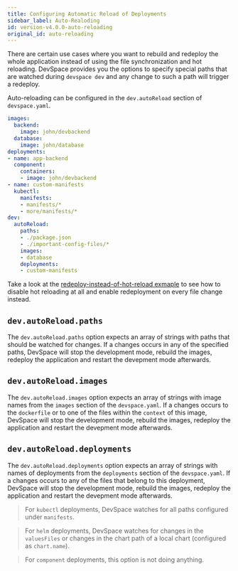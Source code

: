 ```yaml
---
title: Configuring Automatic Reload of Deployments
sidebar_label: Auto-Realoding
id: version-v4.0.0-auto-reloading
original_id: auto-reloading
---
```


There are certain use cases where you want to rebuild and redeploy the whole application instead of using the file synchronization and hot reloading. DevSpace provides you the options to specify special paths that are watched during `devspace dev` and any change to such a path will trigger a redeploy.  

Auto-reloading can be configured in the `dev.autoReload` section of `devspace.yaml`.
```yaml
images:
  backend:
    image: john/devbackend
  database:
    image: john/database
deployments:
- name: app-backend
  component:
    containers:
    - image: john/devbackend
- name: custom-manifests
  kubectl:
    manifests:
    - manifests/*
    - more/manifests/*
dev:
  autoReload:
    paths:
    - ./package.json
    - ./important-config-files/*
    images:
    - database
    deployments:
    - custom-manifests
```

Take a look at the [redeploy-instead-of-hot-reload exmaple](https://github.com/devspace-cloud/devspace/tree/master/examples/redeploy-instead-of-hot-reload) to see how to disable hot reloading at all and enable redeployment on every file change instead.

## `dev.autoReload.paths`
The `dev.autoReload.paths` option expects an array of strings with paths that should be watched for changes. If a changes occurs in any of the specified paths, DevSpace will stop the development mode, rebuild the images, redeploy the application and restart the devepment mode afterwards.

## `dev.autoReload.images`
The `dev.autoReload.images` option expects an array of strings with image names from the `images` section of the `devspace.yaml`. If a changes occurs to the `dockerfile` or to one of the files within the `context` of this image, DevSpace will stop the development mode, rebuild the images, redeploy the application and restart the devepment mode afterwards.

## `dev.autoReload.deployments`
The `dev.autoReload.deployments` option expects an array of strings with names of deployments from the `deployments` section of the `devspace.yaml`. If a changes occurs to any of the files that belong to this deployment, DevSpace will stop the development mode, rebuild the images, redeploy the application and restart the devepment mode afterwards.

> For `kubectl` deployments, DevSpace watches for all paths configured under `manifests`.

> For `helm` deployments, DevSpace watches for changes in the `valuesFiles` or changes in the chart path of a local chart (configured as `chart.name`).

> For `component` deployments, this option is not doing anything.
